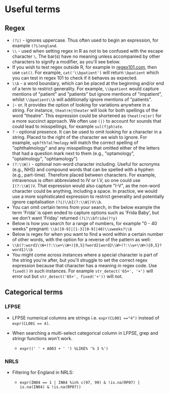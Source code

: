 # Useful terms

## Regex
-   `(?i)` - ignores uppercase. Thus often used to begin an expression, for example `(?i)england`.
-   `\\` - used when setting regex in R as not to be confused with the escape character `\`. The bar(s) have no meaning unless accompanied by other characters to signify a modifier, as you'll see below.
-   If you wish to test regex outside R, for example in [regex101.com](https://regex101.com/), then use `cat()`. For example, `cat('\\bpatient')` will return `\bpatient` which you can test in regex 101 to check if it behaves as expected.
-   `\\b` - a word boundary, which can be placed at the beginning and/or end of a term to restrict generality. For example, `\\bpatient` would capture mentions of "patient" and "patients" but ignore mentions of "impatient", whilst `\\bpatient\\b` will additionally ignore mentions of "patients".
-   `|`- or. It provides the option of looking for variations anywhere in a string. For instance, `theatre|theater` will look for both spellings of the word "theatre". This expression could be shortened as `theat(re|er)` for a more succinct approach. We often use `(|)` to account for sounds that could lead to misspellings, for example `sul(f|ph)ate`.
-   `?` - optional presence. It can be used to omit looking for a character in a string. Placed to the right of the character we wish to ignore. For example, `oph?th?al?mology` will match the correct spelling of "ophthalmology" and any misspellings that omitted either of the letters that had a question mark next to them (e.g., "optamology", "optalmology", "ophtamology")
-   `(?:\\W|)` - optional non-word character including. Useful for acronyms (e.g., NHS) and compound words that can be spelled with a hyphen (e.g., part-time). Therefore placed between characters. For example, intravenous is often abbreviated to IV or I.V, so one could use `I(?:\\W|)V`. That expression would also capture "I-V", as the non-word character could be anything, including a space. In practice, we would use a more sophisticated expression to restrict generality and potentially ignore capitalisation `(?i)\\bI(?:\\W|)V\\b`.
-   You can omit certain terms from your search, in the below example the term 'Frida' is open ended to capture options such as 'Frida Baby', but we don't want 'Friday' returned `(?i)\\bfrida(?!y)`
-   Below is how you search for a range of numbers, for example "0 - 40 weeks" pregnant: `\\b([0-9]|[1-3][0-9]|40)\\sweeks?\\b`
-   Below is regex for when you want to find a word within a certain number of other words, with the option for a reverse of the pattern as well:
-   `\\b(?:word1\\W+(?:\\w+\\W+){0,5}?word2|word2\\W+(?:\\w+\\W+){0,5}?word1)\\b`
-   You might come across instances where a special character is part of the string you're after, but you'll struggle to set the correct regex expression because that character has a meaning in regex code. Use `fixed()` in such instances. For example `str_detect('65+', '+')` will error out but `str_detect('65+', fixed('+'))` will not.

## Categorical terms

### LFPSE

-   LFPSE numerical columns are strings i.e. `expr(CL001 =="4")` instead of `expr(CL001 == 4)`.

-   When searching a multi-select categorical column in LFPSE, grep and stringr functions won't work.

    -   `expr((' ' + A003 + ' ') %LIKE% '% 3 %')`

### NRLS

-   Filtering for England in NRLS:

    -   `expr(IN04 == 1 | IN04 %in% c(97, 99) & !is.na(RP07) | is.na(IN04) & !is.na(RP07))`
